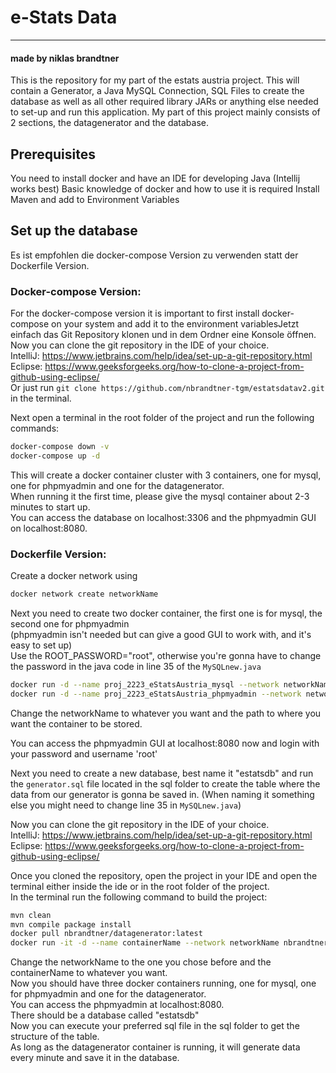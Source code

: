 # e-Stats Data
---
#### made by niklas brandtner
This is the repository for my part of the estats austria project. This will contain a Generator, a Java MySQL Connection, SQL Files to create the database as well as all other required library JARs or anything else needed to set-up and run this application.
My part of this project mainly consists of 2 sections, the datagenerator and the database. 


## Prerequisites
You need to install docker and have an IDE for developing Java (Intellij works best)
Basic knowledge of docker and how to use it is required
Install Maven and add to Environment Variables

## Set up the database
Es ist empfohlen die docker-compose Version zu verwenden statt der Dockerfile Version. <br>
### Docker-compose Version:
For the docker-compose version it is important to first install docker-compose on your system and add it to the environment variablesJetzt einfach das Git Repository klonen und in dem Ordner eine Konsole öffnen. <br>
Now you can clone the git repository in the IDE of your choice.<br>
IntelliJ: https://www.jetbrains.com/help/idea/set-up-a-git-repository.html <br>
Eclipse: https://www.geeksforgeeks.org/how-to-clone-a-project-from-github-using-eclipse/ <br>
Or just run `git clone https://github.com/nbrandtner-tgm/estatsdatav2.git` in the terminal. <br>

Next open a terminal in the root folder of the project and run the following commands:
```bash
docker-compose down -v
docker-compose up -d
```
This will create a docker container cluster with 3 containers, one for mysql, one for phpmyadmin and one for the datagenerator. <br>
When running it the first time, please give the mysql container about 2-3 minutes to start up. <br>
You can access the database on localhost:3306 and the phpmyadmin GUI on localhost:8080. <br>
### Dockerfile Version:
Create a docker network using 
```bash
docker network create networkName
```
Next you need to create two docker container, the first one is for mysql, the second one for phpmyadmin <br>
(phpmyadmin isn't needed but can give a good GUI to work with, and it's easy to set up) <br>
Use the ROOT_PASSWORD="root", otherwise you're gonna have to change the password in the java code in line 35 of the `MySQLnew.java`
```bash
docker run -d --name proj_2223_eStatsAustria_mysql --network networkName -e MYSQL_ROOT_PASSWORD="yourPassword" -v C:/path/where/you/want/the/container:/var/lib/mysql -p 3306:3306 mysql
docker run -d --name proj_2223_eStatsAustria_phpmyadmin --network networkName -e PMA_HOST=mysqlContainer -p 8080:80 phpmyadmin
```
Change the networkName to whatever you want and the path to where you want the container to be stored. <br>

You can access the phpmyadmin GUI at localhost:8080 now and login with your password and username 'root' <br>

Next you need to create a new database, best name it "estatsdb" and run the `generator.sql` file located in the sql 
folder to create the table where the data from our generator is gonna be saved in. 
(When naming it something else you might need to change line 35 in `MySQLnew.java`)<br> 

Now you can clone the git repository in the IDE of your choice.<br>
IntelliJ: https://www.jetbrains.com/help/idea/set-up-a-git-repository.html <br>
Eclipse: https://www.geeksforgeeks.org/how-to-clone-a-project-from-github-using-eclipse/ <br>

Once you cloned the repository, open the project in your IDE and open the terminal either inside the ide or in the root folder of the project. <br>
In the terminal run the following command to build the project:
```bash
mvn clean
mvn compile package install
docker pull nbrandtner/datagenerator:latest
docker run -it -d --name containerName --network networkName nbrandtner/datagenerator:latest
```
Change the networkName to the one you chose before and the containerName to whatever you want. <br>
Now you should have three docker containers running, one for mysql, one for phpmyadmin and one for the datagenerator. <br>
You can access the phpmyadmin at localhost:8080. <br>
There should be a database called "estatsdb" <br>
Now you can execute your preferred sql file in the sql folder to get the structure of the table. <br>
As long as the datagenerator container is running, it will generate data every minute and save it in the database. <br>

